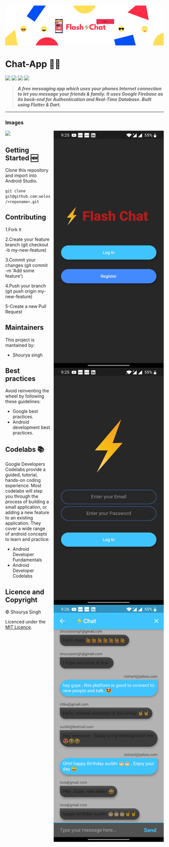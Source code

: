 ![](https://github.com/Shourya-singh/Images/blob/master/flash-chat.png)

# Chat-App 💬💌

![](https://img.shields.io/badge/BUILT%20WITH-FLUTTER-cyan)
![](https://img.shields.io/github/stars/Shourya-singh/Flash_chat?style=plastic)
![](https://img.shields.io/github/license/Shourya-singh/7-Minutes-Workout?style=plastic)
![](https://img.shields.io/badge/Open%20Source-%E2%9D%A4-success)

> ***A free messaging app which uses your phones Internet
connection to let you message your friends & family.
It uses Google Firebase as its back-end for Authentication and
Real-Time Database. Built using Flutter & Dart.***
---

### Images

![](https://github.com/Shourya-singh/Images/blob/master/chatapp-main.gif)
<img width="350" height="750" alt="home" src="https://github.com/Shourya-singh/Images/blob/master/chat-1.jpg" style="float:right; padding-left:10px;">
<img width="350" height="750" alt="home" src="https://github.com/Shourya-singh/Images/blob/master/chat-2.jpg" style="float:right; padding-left:10px;">
<img width="350" height="750" alt="home" src="https://github.com/Shourya-singh/Images/blob/master/chat-4.jpg" style="float:right; padding-left:10px;">

## Getting Started :new:
Clone this repository and import into Android Studio.

`git clone git@github.com:wolox/<reponame>.git`

## Contributing
1.Fork it

2.Create your feature branch (git checkout -b my-new-feature)

3.Commit your changes (git commit -m 'Add some feature')

4.Push your branch (git push origin my-new-feature)

5-Create a new Pull Request    

## Maintainers
This project is mantained by:

- Shourya singh
    
## Best practices
Avoid reinventing the wheel by following these guidelines:

* Google best practices.
* Android development best practices.

## Codelabs :books:
Google Developers Codelabs provide a guided, tutorial, hands-on coding experience. Most codelabs will step you through the process of building a small application, or adding a new feature to an existing application. They cover a wide range of android concepts to learn and practice:

* Android Developer Fundamentals
* Android Developer Codelabs

## Licence and Copyright 
© Shourya Singh 

Licenced under the [MIT Licence](https://github.com/Shourya-singh/Flash_chat/blob/master/LICENSE).
